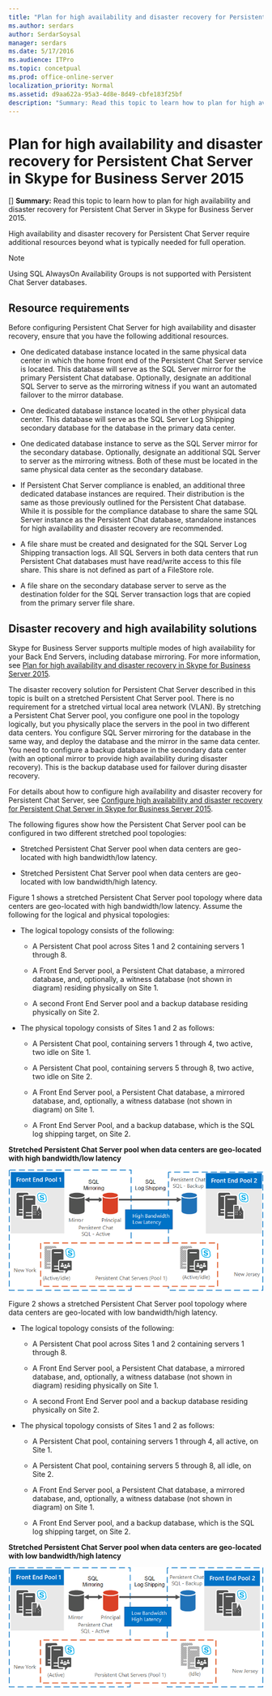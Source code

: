 ```yaml
---
title: "Plan for high availability and disaster recovery for Persistent Chat Server in Skype for Business Server 2015"
ms.author: serdars
author: SerdarSoysal
manager: serdars
ms.date: 5/17/2016
ms.audience: ITPro
ms.topic: concetpual
ms.prod: office-online-server
localization_priority: Normal
ms.assetid: d9aa622a-95a3-4d8e-8d49-cbfe183f25bf
description: "Summary: Read this topic to learn how to plan for high availability and disaster recovery for Persistent Chat Server in Skype for Business Server 2015."
---
```


# Plan for high availability and disaster recovery for Persistent Chat Server in Skype for Business Server 2015
[]
 **Summary:** Read this topic to learn how to plan for high availability and disaster recovery for Persistent Chat Server in Skype for Business Server 2015.
  
High availability and disaster recovery for Persistent Chat Server require additional resources beyond what is typically needed for full operation. 
  
> [!NOTE]
> Using SQL AlwaysOn Availability Groups is not supported with Persistent Chat Server databases. 
  
## Resource requirements

Before configuring Persistent Chat Server for high availability and disaster recovery, ensure that you have the following additional resources. 
  
- One dedicated database instance located in the same physical data center in which the home front end of the Persistent Chat Server service is located. This database will serve as the SQL Server mirror for the primary Persistent Chat database. Optionally, designate an additional SQL Server to serve as the mirroring witness if you want an automated failover to the mirror database.
    
- One dedicated database instance located in the other physical data center. This database will serve as the SQL Server Log Shipping secondary database for the database in the primary data center.
    
- One dedicated database instance to serve as the SQL Server mirror for the secondary database. Optionally, designate an additional SQL Server to server as the mirroring witness. Both of these must be located in the same physical data center as the secondary database.
    
- If Persistent Chat Server compliance is enabled, an additional three dedicated database instances are required. Their distribution is the same as those previously outlined for the Persistent Chat database. While it is possible for the compliance database to share the same SQL Server instance as the Persistent Chat database, standalone instances for high availability and disaster recovery are recommended.
    
- A file share must be created and designated for the SQL Server Log Shipping transaction logs. All SQL Servers in both data centers that run Persistent Chat databases must have read/write access to this file share. This share is not defined as part of a FileStore role.
    
- A file share on the secondary database server to serve as the destination folder for the SQL Server transaction logs that are copied from the primary server file share.
    
## Disaster recovery and high availability solutions

Skype for Business Server supports multiple modes of high availability for your Back End Servers, including database mirroring. For more information, see [Plan for high availability and disaster recovery in Skype for Business Server 2015](../../plan-your-deployment/high-availability-and-disaster-recovery/high-availability-and-disaster-recovery.md). 
  
The disaster recovery solution for Persistent Chat Server described in this topic is built on a stretched Persistent Chat Server pool. There is no requirement for a stretched virtual local area network (VLAN). By stretching a Persistent Chat Server pool, you configure one pool in the topology logically, but you physically place the servers in the pool in two different data centers. You configure SQL Server mirroring for the database in the same way, and deploy the database and the mirror in the same data center. You need to configure a backup database in the secondary data center (with an optional mirror to provide high availability during disaster recovery). This is the backup database used for failover during disaster recovery. 
  
For details about how to configure high availability and disaster recovery for Persistent Chat Server, see [Configure high availability and disaster recovery for Persistent Chat Server in Skype for Business Server 2015](../../deploy-1/deploy-persistent-chat-server/configure-hadr-for-persistent-chat.md). 
  
The following figures show how the Persistent Chat Server pool can be configured in two different stretched pool topologies:
  
- Stretched Persistent Chat Server pool when data centers are geo-located with high bandwidth/low latency.
    
- Stretched Persistent Chat Server pool when data centers are geo-located with low bandwidth/high latency.
    
Figure 1 shows a stretched Persistent Chat Server pool topology where data centers are geo-located with high bandwidth/low latency. Assume the following for the logical and physical topologies:
  
- The logical topology consists of the following:
    
  - A Persistent Chat pool across Sites 1 and 2 containing servers 1 through 8.
    
  - A Front End Server pool, a Persistent Chat database, a mirrored database, and, optionally, a witness database (not shown in diagram) residing physically on Site 1. 
    
  - A second Front End Server pool and a backup database residing physically on Site 2.
    
- The physical topology consists of Sites 1 and 2 as follows:
    
  - A Persistent Chat pool, containing servers 1 through 4, two active, two idle on Site 1.
    
  - A Persistent Chat pool, containing servers 5 through 8, two active, two idle on Site 2.
    
  - A Front End Server pool, a Persistent Chat database, a mirrored database, and, optionally, a witness database (not shown in diagram) on Site 1.
    
  - A Front End Server Pool, and a backup database, which is the SQL log shipping target, on Site 2.
    
**Stretched Persistent Chat Server pool when data centers are geo-located with high bandwidth/low latency**

![Persistent Chat Stretched Pool with high bandwidth/low latency](../../media/55cf3d4b-5f51-4d2f-84ca-b4a13dc5eba3.png)
  
Figure 2 shows a stretched Persistent Chat Server pool topology where data centers are geo-located with low bandwidth/high latency.
  
- The logical topology consists of the following:
    
  - A Persistent Chat pool across Sites 1 and 2 containing servers 1 through 8.
    
  - A Front End Server pool, a Persistent Chat database, a mirrored database, and, optionally, a witness database (not shown in diagram) residing physically on Site 1. 
    
  - A second Front End Server pool and a backup database residing physically on Site 2.
    
- The physical topology consists of Sites 1 and 2 as follows:
    
  - A Persistent Chat pool, containing servers 1 through 4, all active, on Site 1.
    
  - A Persistent Chat pool, containing servers 5 through 8, all idle, on Site 2.
    
  - A Front End Server pool, a Persistent Chat database, a mirrored database, and, optionally, a witness database (not shown in diagram) on Site 1.
    
  - A Front End Server pool, and a backup database, which is the SQL log shipping target, on Site 2.
    
**Stretched Persistent Chat Server pool when data centers are geo-located with low bandwidth/high latency**

![Persistent Chat Stretched Pool with low bandwidth/high latency](../../media/40cbd902-57b8-4d57-a61c-cde4e0bd47f0.png)
  

